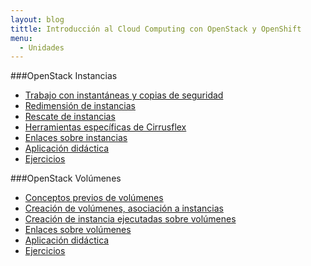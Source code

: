 ```yaml
---
layout: blog
tittle: Introducción al Cloud Computing con OpenStack y OpenShift
menu:
  - Unidades
---
```


###OpenStack Instancias 

* [Trabajo con instantáneas y copias de seguridad](instantaneas)
* [Redimensión de instancias](redimension)
* [Rescate de instancias](rescate)
* [Herramientas específicas de Cirrusflex](cirrusflex-tools)
* [Enlaces sobre instancias](enlaces)
* [Aplicación didáctica](aula2)
* [Ejercicios](ejercicios2)

###OpenStack Volúmenes

* [Conceptos previos de volúmenes](../u3/conceptos_previos)
* [Creación de volúmenes, asociación a instancias](../u3/volumen)
* [Creación de instancia ejecutadas sobre volúmenes](../u3/instancias_volumen)
* [Enlaces sobre volúmenes](../u3/enlaces)
* [Aplicación didáctica](../u3/aula)
* [Ejercicios](../u3/ejercicios)

